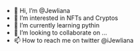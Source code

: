 - 👋 Hi, I’m @Jewliana
- 👀 I’m interested in NFTs and Cryptos
- 🌱 I’m currently learning pythin
- 💞️ I’m looking to collaborate on ...
- 📫 How to reach me on twitter @iJewliana

<!---
Jewliana/Jewliana is a ✨ special ✨ repository because its `README.md` (this file) appears on your GitHub profile.
You can click the Preview link to take a look at your changes.
--->
